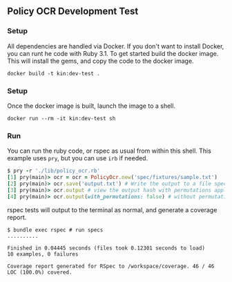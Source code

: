 ## Policy OCR Development Test

### Setup
All dependencies are handled via Docker. If you don't want to install Docker, you can runt he code with Ruby 3.1.
To get started build the docker image. This will install the gems, and copy the code to the docker image.

```shell
docker build -t kin:dev-test .
```

### Setup
Once the docker image is built, launch the image to a shell.

```shell
docker run --rm -it kin:dev-test sh
```

### Run

You can run the ruby code, or rspec as usual from within this shell. This example uses `pry`, but you can use `irb` if needed.

```ruby
$ pry -r './lib/policy_ocr.rb'
[1] pry(main)> ocr = ocr = PolicyOcr.new('spec/fixtures/sample.txt')
[2] pry(main)> ocr.save('output.txt') # Write the output to a file specified
[3] pry(main)> ocr.output # view the output hash with permutations applied
[4] pry(main)> ocr.output(with_permutations: false) # without permutations
```

rspec tests will output to the terminal as normal, and generate a coverage report.

```shell
$ bundle exec rspec # run specs
..........

Finished in 0.04445 seconds (files took 0.12301 seconds to load)
10 examples, 0 failures

Coverage report generated for RSpec to /workspace/coverage. 46 / 46 LOC (100.0%) covered.
```
